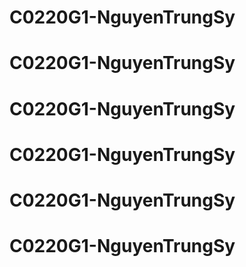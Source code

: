 # C0220G1-NguyenTrungSy
# C0220G1-NguyenTrungSy
# C0220G1-NguyenTrungSy
# C0220G1-NguyenTrungSy
# C0220G1-NguyenTrungSy
# C0220G1-NguyenTrungSy
